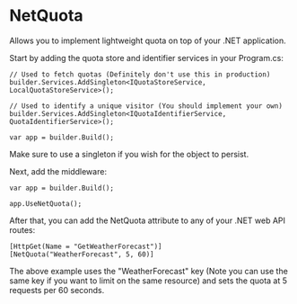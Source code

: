 # NetQuota
Allows you to implement lightweight quota on top of your .NET application.

Start by adding the quota store and identifier services in your Program.cs:

```
// Used to fetch quotas (Definitely don't use this in production)
builder.Services.AddSingleton<IQuotaStoreService, LocalQuotaStoreService>();

// Used to identify a unique visitor (You should implement your own)
builder.Services.AddSingleton<IQuotaIdentifierService, QuotaIdentifierService>();

var app = builder.Build();
```

Make sure to use a singleton if you wish for the object to persist.

Next, add the middleware:

```
var app = builder.Build();

app.UseNetQuota();
```

After that, you can add the NetQuota attribute to any of your .NET web API routes:

```
[HttpGet(Name = "GetWeatherForecast")]
[NetQuota("WeatherForecast", 5, 60)]
```

The above example uses the "WeatherForecast" key (Note you can use the same key if you want to limit on the same resource) and sets the quota at 5 requests per 60 seconds.
